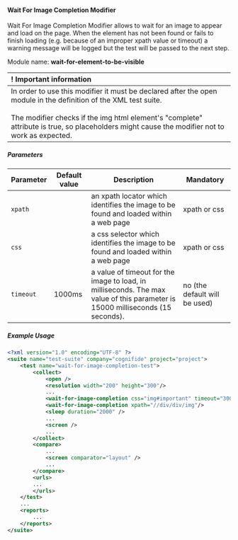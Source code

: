 #### Wait For Image Completion Modifier

Wait For Image Completion Modifier allows to wait for an image to appear and load on the page. When the element has not been found or fails to finish loading (e.g. because of an improper xpath value or timeout) a warning message will be logged but the test will be passed to the next step.

Module name: **wait-for-element-to-be-visible**

| ! Important information |
|:----------------------- |
| In order to use this modifier it must be declared after the open module in the definition of the XML test suite.<br/><br/> The modifier checks if the img html element's "complete" attribute is true, so placeholders might cause the modifier not to work as expected.|

##### Parameters
| Parameter | Default value | Description | Mandatory |
| --------- | ------------- | ----------- | --------- |
| `xpath` | | an xpath locator which identifies the image to be found and loaded within a web page | xpath or css |
| `css`   | | a css selector which identifies the image to be found and loaded within a web page | xpath or css |
| `timeout` | 1000ms | a value of timeout for the image to load, in milliseconds. The max value of this parameter is 15000 milliseconds (15 seconds). | no (the default will be used) |

##### Example Usage

```xml
<?xml version="1.0" encoding="UTF-8" ?>
<suite name="test-suite" company="cognifide" project="project">
    <test name="wait-for-image-completion-test">
        <collect>
            <open />
            <resolution width="200" height="300"/>
            ...
            <wait-for-image-completion css="img#important" timeout="3000"/>
            <wait-for-image-completion xpath="//div/div/img"/>
            <sleep duration="2000" />
            ...
            <screen />
            ...
        </collect>
        <compare>
            ...
            <screen comparator="layout" />
            ...
        </compare>
        <urls>
        ...
        </urls>
    </test>
    ...
    <reports>
        ...
    </reports>
</suite>
```
